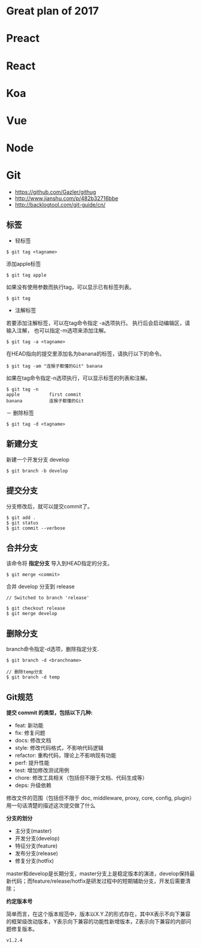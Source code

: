 
# Great plan of 2017

# Preact
# React
# Koa
# Vue
# Node
# Git
  - https://github.com/Gazler/githug
  - http://www.jianshu.com/p/482b32716bbe
  - http://backlogtool.com/git-guide/cn/


## 标签
  - 轻标签

  ```
  $ git tag <tagname>
  ```

  添加apple标签

  ```
  $ git tag apple
  ```
  如果没有使用参数而执行tag，可以显示已有标签列表。

  ```
  $ git tag
  ```
  - 注解标签

  若要添加注解标签，可以在tag命令指定 -a选项执行。
  执行后会启动编辑区，请输入注解，
  也可以指定-m选项来添加注解。
  ```
  $ git tag -a <tagname>
  ```

  在HEAD指向的提交里添加名为banana的标签，请执行以下的命令。

  ```
  $ git tag -am "连猴子都懂的Git" banana
  ```

  如果在tag命令指定-n选项执行，可以显示标签的列表和注解。

  ```
  $ git tag -n
  apple           first commit
  banana          连猴子都懂的Git
  ```

  － 删除标签
  
  ```
  $ git tag -d <tagname>
  ```

## 新建分支

  新建一个开发分支 develop
  ```
  $ git branch -b develop
  ```

## 提交分支

  分支修改后，就可以提交commit了。
  ```
  $ git add .
  $ git status
  $ git commit --verbose
  ```

## 合并分支

  该命令将 **指定分支** 导入到HEAD指定的分支。
  ```
  $ git merge <commit>
  ```

  合并 develop 分支到 release
  ```
  // Switched to branch 'release'
  
  $ git checkout release
  $ git merge develop
  ```

## 删除分支

  branch命令指定-d选项，删除指定分支.
  ```
  $ git branch -d <branchname>

  // 删除temp分支
  $ git branch -d temp
  ```

## Git规范

  **提交 commit 的类型，包括以下几种:**

  - feat: 新功能
  - fix: 修复问题
  - docs: 修改文档
  - style: 修改代码格式，不影响代码逻辑
  - refactor: 重构代码，理论上不影响现有功能
  - perf: 提升性能
  - test: 增加修改测试用例
  - chore: 修改工具相关（包括但不限于文档、代码生成等）
  - deps: 升级依赖

  修改文件的范围（包括但不限于 doc, middleware, proxy, core, config, plugin）
  用一句话清楚的描述这次提交做了什么
  
  **分支的划分**

  - 主分支(master)
  - 开发分支(develop)
  - 特征分支(feature)
  - 发布分支(release)
  - 修复分支(hotfix)

  master和develop是长期分支，master分支上是稳定版本的演进，develop保持最新代码；而feature/release/hotfix是研发过程中的短期辅助分支，开发后需要清除；

  **约定版本号**

  简单而言，在这个版本规范中，版本以X.Y.Z的形式存在，其中X表示不向下兼容的框架级改动版本，Y表示向下兼容的功能性新增版本，Z表示向下兼容的内部问题修复版本。

  ```
  v1.2.4
  ```

